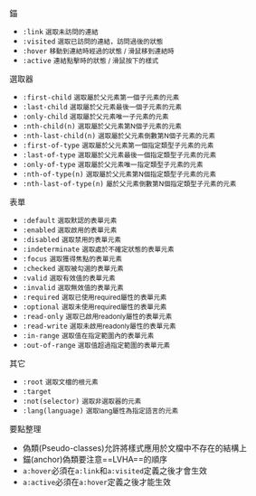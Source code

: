 錨
- `:link` <small>選取未訪問的連結</small>
- `:visited` <small>選取已訪問的連結，訪問過後的狀態</small>
- `:hover` <small>移動到連結時經過的狀態 / 滑鼠移到連結時</small>
- `:active` <small>連結點擊時的狀態 / 滑鼠按下的樣式</small>

選取器
- `:first-child` <small>選取屬於父元素第一個子元素的元素</small>
- `:last-child` <small>選取屬於父元素最後一個子元素的元素</small>
- `:only-child` <small>選取屬於父元素唯一子元素的元素</small>
- `:nth-child(n)` <small>選取屬於父元素第N個子元素的元素</small>
- `:nth-last-child(n)` <small>選取屬於父元素倒數第N個子元素的元素</small>
- `:first-of-type` <small>選取屬於父元素第一個指定類型子元素的元素</small>
- `:last-of-type` <small>選取屬於父元素最後一個指定類型子元素的元素</small>
- `:only-of-type` <small>選取屬於父元素唯一指定類型子元素的元素</small>
- `:nth-of-type(n)` <small>選取屬於父元素第N個指定類型子元素的元素</small>
- `:nth-last-of-type(n)` <small>屬於父元素倒數第N個指定類型子元素的元素</small>

表單
- `:default` <small>選取默認的表單元素</small>
- `:enabled` <small>選取啟用的表單元素</small>
- `:disabled` <small>選取禁用的表單元素</small>
- `:indeterminate` <small>選取處於不確定狀態的表單元素</small>
- `:focus` <small>選取獲得焦點的表單元素</small>
- `:checked` <small>選取被勾選的表單元素</small>
- `:valid` <small>選取有效值的表單元素</small>
- `:invalid` <small>選取無效值的表單元素</small>
- `:required` <small>選取已使用required屬性的表單元素</small>
- `:optional` <small>選取未使用required屬性的表單元素</small>
- `:read-only` <small>選取已啟用readonly屬性的表單元素</small>
- `:read-write` <small>選取未啟用readonly屬性的表單元素</small>
- `:in-range` <small>選取值在指定範圍內的表單元素</small>
- `:out-of-range` <small>選取值超過指定範圍的表單元素</small>

其它
- `:root` <small>選取文檔的根元素</small>
- `:target`
- `:not(selector)` <small>選取非選取器的元素</small>
- `:lang(language)` <small>選取lang屬性為指定語言的元素</small>

要點整理
- 偽類(Pseudo-classes)允許將樣式應用於文檔中不存在的結構上
- 錨(anchor)偽類要注意==LVHA==的順序
- `a:hover`必須在`a:link`和`a:visited`定義之後才會生效
- `a:active`必須在`a:hover`定義之後才能生效